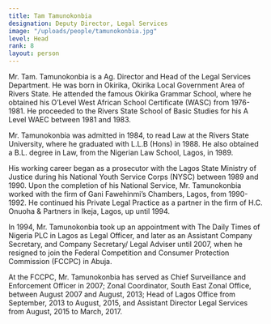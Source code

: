 ```yaml
---
title: Tam Tamunokonbia
designation: Deputy Director, Legal Services
image: "/uploads/people/tamunokonbia.jpg"
level: Head
rank: 8
layout: person
---
```


Mr. Tam. Tamunokonbia is a Ag. Director and Head of the Legal Services Department. He was born in Okirika, Okirika Local Government Area of Rivers State. He attended the famous Okirika Grammar School, where he obtained his O’Level West African School Certificate (WASC) from 1976-1981. He proceeded to the Rivers State School of Basic Studies for his A Level WAEC between 1981 and 1983.

Mr. Tamunokonbia was admitted in 1984, to read Law at the Rivers State University, where he graduated with L.L.B (Hons) in 1988. He also obtained a B.L. degree in Law, from the Nigerian Law School, Lagos, in 1989.

His working career began as a prosecutor with the Lagos State Ministry of Justice during his National Youth Service Corps (NYSC) between 1989 and 1990. Upon the completion of his National Service, Mr. Tamunokonbia worked with the firm of Gani Fawehinmi’s Chambers, Lagos, from 1990-1992. He continued his Private Legal Practice as a partner in the firm of H.C. Onuoha & Partners in Ikeja, Lagos, up until 1994.

In 1994, Mr. Tamunokonbia took up an appointment with The Daily Times of Nigeria PLC in Lagos as Legal Officer, and later as an Assistant Company Secretary, and Company Secretary/ Legal Adviser until 2007, when he resigned to join the Federal Competition and Consumer Protection Commission (FCCPC) in Abuja.

At the FCCPC, Mr. Tamunokonbia has served as Chief Surveillance and Enforcement Officer in 2007; Zonal Coordinator, South East Zonal Office, between August 2007 and August, 2013; Head of Lagos Office from September, 2013 to August, 2015, and Assistant Director Legal Services from August, 2015 to March, 2017.